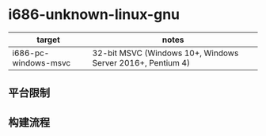 # i686-unknown-linux-gnu

| target | notes |
| ------ | ----- |
| i686-pc-windows-msvc	 | 32-bit MSVC (Windows 10+, Windows Server 2016+, Pentium 4) |

## 平台限制

## 构建流程
